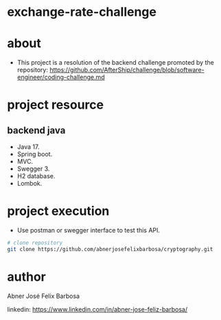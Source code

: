 # exchange-rate-challenge

# about

- This project is a resolution of the backend challenge promoted by the repository: https://github.com/AfterShip/challenge/blob/software-engineer/coding-challenge.md

# project resource

## backend java

- Java 17.
- Spring boot.
- MVC.
- Swegger 3.
- H2 database.
- Lombok.

# project execution

- Use postman or swegger interface to test this API.

```bash
# clone repository
git clone https://github.com/abnerjosefelixbarbosa/cryptography.git
```

# author 

Abner José Felix Barbosa

linkedin: https://www.linkedin.com/in/abner-jose-feliz-barbosa/
